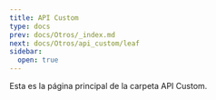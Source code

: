 ```yaml
---
title: API Custom
type: docs
prev: docs/Otros/_index.md
next: docs/Otros/api_custom/leaf
sidebar:
  open: true
---
```


Esta es la página principal de la carpeta API Custom.
